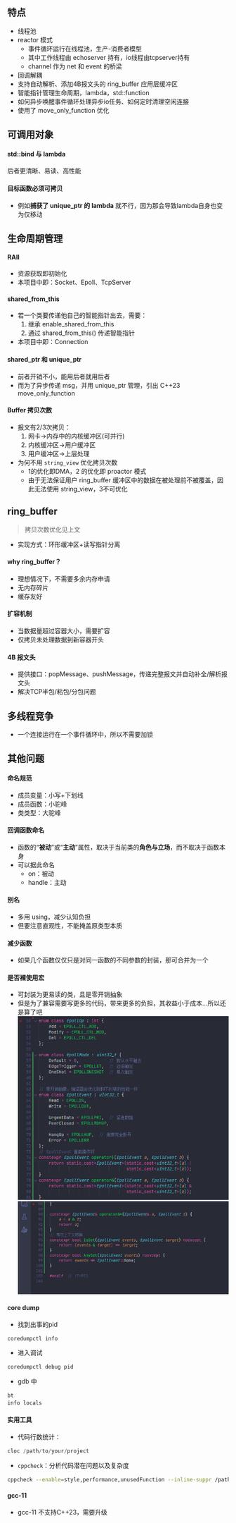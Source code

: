## 特点
- 线程池
- reactor 模式
	- 事件循环运行在线程池，生产-消费者模型
	- 其中工作线程由 echoserver 持有，io线程由tcpserver持有
	- channel 作为 net 和 event 的桥梁
- 回调解耦
- 支持自动解析、添加4B报文头的 ring_buffer 应用层缓冲区
- 智能指针管理生命周期，lambda，std::function
- 如何异步唤醒事件循环处理异步io任务、如何定时清理空闲连接
- 使用了 move_only_function 优化
## 可调用对象
#### std::bind 与 lambda
后者更清晰、易读、高性能
#### 目标函数必须可拷贝
- 例如**捕获了 unique_ptr 的 lambda** 就不行，因为那会导致lambda自身也变为仅移动
## 生命周期管理
#### RAII
- 资源获取即初始化
- 本项目中即：Socket、Epoll、TcpServer
#### shared_from_this
- 若一个类要传递他自己的智能指针出去，需要：
	1. 继承 enable_shared_from_this 
	2. 通过 shared_from_this() 传递智能指针
- 本项目中即：Connection
#### shared_ptr 和 unique_ptr
- 前者开销不小，能用后者就用后者
- 而为了异步传递 msg，并用 unique_ptr 管理，引出 C++23 move_only_function
#### Buffer 拷贝次数
- 报文有2/3次拷贝：
	1. 网卡->内存中的内核缓冲区(可并行)
	2. 内核缓冲区->用户缓冲区
	3. 用户缓冲区->上层处理
-  为何不用 `string_view` 优化拷贝次数
	- 1的优化即DMA，2 的优化即 proactor 模式
	- 由于无法保证用户 ring_buffer 缓冲区中的数据在被处理前不被覆盖，因此无法使用 string_view，3不可优化

## ring_buffer
>拷贝次数优化见上文
- 实现方式：环形缓冲区+读写指针分离
#### why ring_buffer？
- 理想情况下，不需要多余内存申请
- 无内存碎片
- 缓存友好

#### 扩容机制
- 当数据量超过容器大小，需要扩容
- 仅拷贝未处理数据到新容器开头

#### 4B 报文头
- 提供接口：popMessage、pushMessage，传递完整报文并自动补全/解析报文头
- 解决TCP半包/粘包/分包问题

## 多线程竞争
- 一个连接运行在一个事件循环中，所以不需要加锁






## 其他问题
#### 命名规范
- 成员变量：小写+下划线
- 成员函数：小驼峰
- 类类型：大驼峰
#### 回调函数命名
- 函数的“**被动**”或“**主动**”属性，取决于当前类的**角色与立场**，而不取决于函数本身
- 可以据此命名
	- on：被动
	- handle：主动
#### 别名
- 多用 using，减少认知负担
- 但要注意直观性，不能掩盖原类型本质
#### 减少函数
- 如果几个函数仅仅只是对同一函数的不同参数的封装，那可合并为一个
#### 是否裸使用宏
- 可封装为更易读的类，且是零开销抽象
- 但是为了兼容需要写更多的代码，带来更多的负担，其收益小于成本...所以还是算了吧
![](assets/Pasted%20image%2020250617134752.png)
![](assets/Pasted%20image%2020250617134804.png)

#### core dump
- 找到出事的pid
```undefined
coredumpctl info
```
- 进入调试
```bash
coredumpctl debug pid
```
- gdb 中
```bash
bt
info locals
```

#### 实用工具
- 代码行数统计：
```swift
cloc /path/to/your/project
```


- `cppcheck`：分析代码潜在问题以及复杂度
```bash
cppcheck --enable=style,performance,unusedFunction --inline-suppr /path/to/project 2>&1 | tee cppcheck_report.txt

```




#### gcc-11
- gcc-11 不支持C++23，需要升级